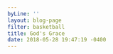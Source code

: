 ```yaml
---
byLine: ''
layout: blog-page
filter: basketball
title: God's Grace
date: 2018-05-28 19:47:19 -0400
---
```

